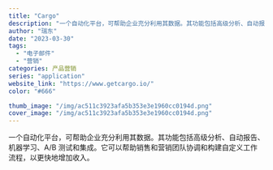 ```yaml
---
title: "Cargo"
description: "一个自动化平台，可帮助企业充分利用其数据。其功能包括高级分析、自动报告、机器学习、A/B 测试和集成。它可以帮助销售和营"
author: "瑞东"
date: "2023-03-30"
tags:
  - "电子邮件"
  - "营销"
categories: 产品营销
series: "application"
website_link: "https://www.getcargo.io/"
color: "#666"

thumb_image: "/img/ac511c3923afa5b353e3e1960cc0194d.png"
cover_image: "/img/ac511c3923afa5b353e3e1960cc0194d.png"
---
```


一个自动化平台，可帮助企业充分利用其数据。其功能包括高级分析、自动报告、机器学习、A/B 测试和集成。它可以帮助销售和营销团队协调和构建自定义工作流程，以更快地增加收入。 